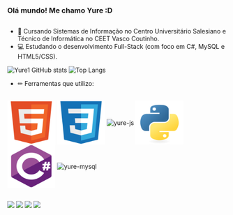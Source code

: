 ### Olá mundo! Me chamo Yure :D
##
- 📖 Cursando Sistemas de Informação no Centro Universitário Salesiano e Técnico de Informática no CEET Vasco Coutinho.
- 💻 Estudando o desenvolvimento Full-Stack (com foco em C#, MySQL e HTML5/CSS).


![Yure1 GitHub stats](https://github-readme-stats.vercel.app/api?username=yure1m&show_icons=true&theme=shadow_red) 
![Top Langs](https://github-readme-stats.vercel.app/api/top-langs/?username=yure1m&theme=shadow_red)
- ✏ Ferramentas que utilizo:
<div style="display: inline_block"><br>
  <img align="center" alt="yure-html" height="100" width="110" src="https://raw.githubusercontent.com/devicons/devicon/master/icons/html5/html5-original.svg">
  <img align="center" alt="yure-css" height="100" width="110" src="https://raw.githubusercontent.com/devicons/devicon/master/icons/css3/css3-original.svg">
  <img align="center" alt="yure-js" height="100" width="110"  src="https://cdn.jsdelivr.net/gh/devicons/devicon@latest/icons/javascript/javascript-original.svg" />
  <img align="center" alt="yure-python" height="100" width="110" src="https://raw.githubusercontent.com/devicons/devicon/master/icons/python/python-original.svg">
  <img align="center" alt="yure-csharp" height="100" width="110" src="https://raw.githubusercontent.com/devicons/devicon/master/icons/csharp/csharp-original.svg">
  <img align="center" alt="yure-mysql" height="160" width="170"  src="https://cdn.jsdelivr.net/gh/devicons/devicon@latest/icons/mysql/mysql-original-wordmark.svg" />

  
</div>

##
<div> 
  <a href="https://instagram.com/yure1_mm" target="_blank"><img src="https://img.shields.io/badge/-Instagram-%23E4405F?style=for-the-badge&logo=instagram&logoColor=white" target="_blank"></a>
 	<a href="https://www.twitch.tv/yurezin_1" target="_blank"><img src="https://img.shields.io/badge/Twitch-9146FF?style=for-the-badge&logo=twitch&logoColor=white" target="_blank"></a>
  <a href = "mailto:yureb312@gmail.com"><img src="https://img.shields.io/badge/-Gmail-%23333?style=for-the-badge&logo=gmail&logoColor=white" target="_blank"></a>
  <a href="" target="_blank"><img src="https://img.shields.io/badge/-LinkedIn-%230077B5?style=for-the-badge&logo=linkedin&logoColor=white" target="_blank"></a> 
  
</div>
